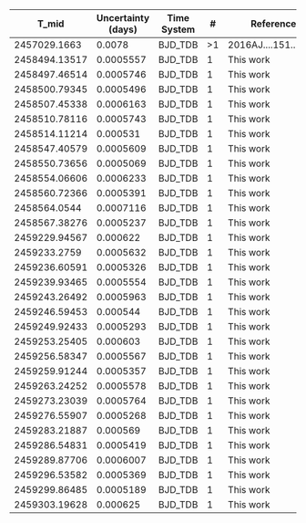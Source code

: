 |T_mid        |Uncertainty (days)|Time System|#  |Reference           |
|-------------|------------------|-----------|---|--------------------|
|2457029.1663 |0.0078            |BJD_TDB    |>1 |2016AJ....151..138R |
|2458494.13517|0.0005557         |BJD_TDB    |1  |This work           |
|2458497.46514|0.0005746         |BJD_TDB    |1  |This work           |
|2458500.79345|0.0005496         |BJD_TDB    |1  |This work           |
|2458507.45338|0.0006163         |BJD_TDB    |1  |This work           |
|2458510.78116|0.0005743         |BJD_TDB    |1  |This work           |
|2458514.11214|0.000531          |BJD_TDB    |1  |This work           |
|2458547.40579|0.0005609         |BJD_TDB    |1  |This work           |
|2458550.73656|0.0005069         |BJD_TDB    |1  |This work           |
|2458554.06606|0.0006233         |BJD_TDB    |1  |This work           |
|2458560.72366|0.0005391         |BJD_TDB    |1  |This work           |
|2458564.0544 |0.0007116         |BJD_TDB    |1  |This work           |
|2458567.38276|0.0005237         |BJD_TDB    |1  |This work           |
|2459229.94567|0.000622          |BJD_TDB    |1  |This work           |
|2459233.2759 |0.0005632         |BJD_TDB    |1  |This work           |
|2459236.60591|0.0005326         |BJD_TDB    |1  |This work           |
|2459239.93465|0.0005554         |BJD_TDB    |1  |This work           |
|2459243.26492|0.0005963         |BJD_TDB    |1  |This work           |
|2459246.59453|0.000544          |BJD_TDB    |1  |This work           |
|2459249.92433|0.0005293         |BJD_TDB    |1  |This work           |
|2459253.25405|0.000603          |BJD_TDB    |1  |This work           |
|2459256.58347|0.0005567         |BJD_TDB    |1  |This work           |
|2459259.91244|0.0005357         |BJD_TDB    |1  |This work           |
|2459263.24252|0.0005578         |BJD_TDB    |1  |This work           |
|2459273.23039|0.0005764         |BJD_TDB    |1  |This work           |
|2459276.55907|0.0005268         |BJD_TDB    |1  |This work           |
|2459283.21887|0.000569          |BJD_TDB    |1  |This work           |
|2459286.54831|0.0005419         |BJD_TDB    |1  |This work           |
|2459289.87706|0.0006007         |BJD_TDB    |1  |This work           |
|2459296.53582|0.0005369         |BJD_TDB    |1  |This work           |
|2459299.86485|0.0005189         |BJD_TDB    |1  |This work           |
|2459303.19628|0.000625          |BJD_TDB    |1  |This work           |
